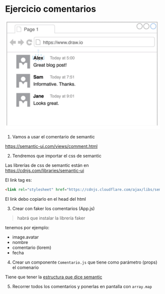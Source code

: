 # Ejercicio comentarios

![ejercicio](ejercicio-comentarios.jpg)

1. Vamos a usar el comentario de semantic

https://semantic-ui.com/views/comment.html

2. Tendremos que importar el css de semantic

Las librerías de css de semantic están en 
https://cdnjs.com/libraries/semantic-ui

El link tag es: 

```html
<link rel="stylesheet" href="https://cdnjs.cloudflare.com/ajax/libs/semantic-ui/2.4.1/semantic.min.css" integrity="sha256-9mbkOfVho3ZPXfM7W8sV2SndrGDuh7wuyLjtsWeTI1Q=" crossorigin="anonymous" />
```

El link debo copiarlo en el head del html

3. Crear con faker los comentarios (App.js)

> habrá que instalar la librería faker

tenemos por ejemplo:
- image.avatar
- nombre
- comentario (lorem)
- fecha

4. Crear un componente `Comentario.js` que tiene como parámetro (props) el comenario

Tiene que tener la [estructura que dice semantic](https://semantic-ui.com/views/comment.html)

5. Recorrer todos los comentarios y ponerlas en pantalla con `array.map`





